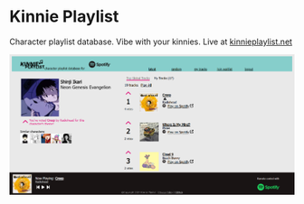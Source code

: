 # Kinnie Playlist

Character playlist database. Vibe with your kinnies. Live at [kinnieplaylist.net](https://kinnieplaylist.net/)

![Screenshot](github.png)
